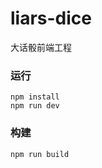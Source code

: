 # liars-dice

大话骰前端工程

### 运行

```shell
npm install
npm run dev
```

### 构建

```shell
npm run build
``` 
